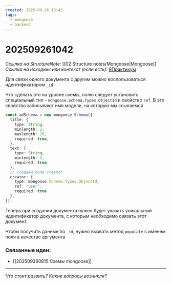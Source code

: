 ```yaml
---
created: 2025-09-26 10:42
tags:
  - mongoose
  - backend
---
```

# 202509261042
*Ссылка на StructureNote:* [[02 Structure notes/Mongoose|Mongoose]]
*Ссылка на исходник или контекст (если есть):* [ЯПрактикум](https://practicum.yandex.ru/learn/backend-nodejs/courses/16b47298-e20d-4fde-9619-1ab305039a00/sprints/564238/topics/a4928f0d-5f69-4053-bea3-fa90d3a2a89f/lessons/b0497b25-0394-458a-b883-a4607bbfaa3c/)

Для связи одного документа с другим можно воспользоваться идентификатором `_id`

Что сделать это на уровне схемы, полю следует установить специальный тип - `mongoose.Schema.Types.ObjectId` и свойство `ref`. В это свойство записывают имя модели, на которую мы ссылаемся
```ts
const adSchema = new mongoose.Schema({
  title: {
    type: String,
    minlength: 2,
    maxlength: 20,
    required: true,
  },
  text: {
    type: String,
    minlength: 2,
    required: true,
  },
  // создаём поле creator
  creator: {
    type: mongoose.Schema.Types.ObjectId,
    ref: 'user',
    required: true
  },
});
```
Теперь при создании документа нужно будет указать уникальный идентификатор документа, с которым необходимо связать этот документ.

Чтобы получить данные по `_id`, нужно вызвать метод `populate` с именем поля в качестве аргумента
### Связанные идеи:
* [[202509260815 Схемы mongoose]]
---

*Что стоит развить? Какие вопросы возникли?*